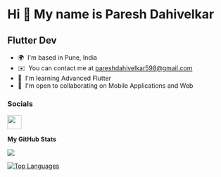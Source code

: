 Hi 👋 My name is Paresh Dahivelkar
==================================

Flutter Dev
-----------

* 🌍  I'm based in Pune, India
* ✉️  You can contact me at [pareshdahivelkar598@gmail.com](mailto:pareshdahivelkar598@gmail.com)
* 🧠  I'm learning Advanced Flutter
* 🤝  I'm open to collaborating on Mobile Applications and Web


### Socials

<p align="left"> <a href="https://www.github.com/parth2698P" target="_blank" rel="noreferrer"><img src="https://raw.githubusercontent.com/danielcranney/readme-generator/main/public/icons/socials/github.svg" width="32" height="32" /></a></p>

<b>My GitHub Stats</b>

<a href="http://www.github.com/parth2698P"><img src="https://github-readme-streak-stats.herokuapp.com/?user=parth2698P&stroke=ffffff&background=1c1917&ring=0891b2&fire=0891b2&currStreakNum=ffffff&currStreakLabel=0891b2&sideNums=ffffff&sideLabels=ffffff&dates=ffffff&hide_border=true" /></a>

<a href="https://github.com/parth2698P" align="left"><img src="https://github-readme-stats.vercel.app/api/top-langs/?username=parth2698P&langs_count=10&title_color=0891b2&text_color=ffffff&icon_color=0891b2&bg_color=1c1917&hide_border=true&locale=en&custom_title=Top%20%Languages" alt="Top Languages" /></a>
